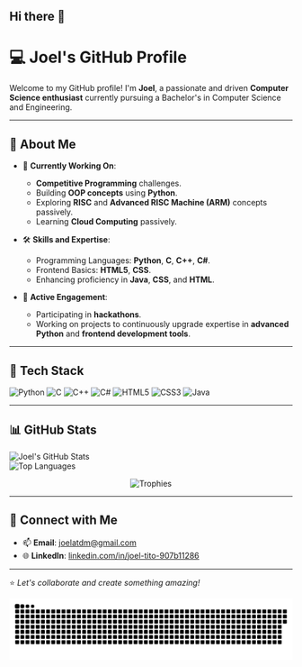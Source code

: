 ## Hi there 👋

# 💻 Joel's GitHub Profile

Welcome to my GitHub profile! I'm **Joel**, a passionate and driven **Computer Science enthusiast** currently pursuing a Bachelor's in Computer Science and Engineering.

---

## 🌟 About Me

- 🌱 **Currently Working On**:  
  - **Competitive Programming** challenges.  
  - Building **OOP concepts** using **Python**.  
  - Exploring **RISC** and **Advanced RISC Machine (ARM)** concepts passively.  
  - Learning **Cloud Computing** passively.  

- 🛠 **Skills and Expertise**:  
  - Programming Languages: **Python**, **C**, **C++**, **C#**.  
  - Frontend Basics: **HTML5**, **CSS**.  
  - Enhancing proficiency in **Java**, **CSS**, and **HTML**.  

- 🚀 **Active Engagement**:  
  - Participating in **hackathons**.  
  - Working on projects to continuously upgrade expertise in **advanced Python** and **frontend development tools**.  

---

## 🔧 Tech Stack

![Python](https://img.shields.io/badge/-Python-3776AB?style=for-the-badge&logo=python&logoColor=white)
![C](https://img.shields.io/badge/-C-A8B9CC?style=for-the-badge&logo=c&logoColor=white)
![C++](https://img.shields.io/badge/-C++-00599C?style=for-the-badge&logo=cplusplus&logoColor=white)
![C#](https://img.shields.io/badge/-C%23-239120?style=for-the-badge&logo=csharp&logoColor=white)
![HTML5](https://img.shields.io/badge/-HTML5-E34F26?style=for-the-badge&logo=html5&logoColor=white)
![CSS3](https://img.shields.io/badge/-CSS3-1572B6?style=for-the-badge&logo=css3&logoColor=white)
![Java](https://img.shields.io/badge/-Java-007396?style=for-the-badge&logo=java&logoColor=white)

---

## 📊 GitHub Stats

![Joel's GitHub Stats](https://github-readme-stats.vercel.app/api?username=JO-Techs&show_icons=true&theme=radical)  
![Top Languages](https://github-readme-stats.vercel.app/api/top-langs/?username=joel&layout=compact&theme=radical)
<div align="center">
  <img src="https://github-profile-trophy.vercel.app/?username=JO-Techs&title=Stars,Followers,Commits,Repositories,MultipleLang,PullRequest&theme=onedark&no-bg=true&no-frame=true&row=2&column=3" alt="Trophies">
</div>

---

## 🤝 Connect with Me

- 📫 **Email**: [joelatdm@gmail.com](mailto:joelatdm@gmail.com)  
- 🌐 **LinkedIn**: [linkedin.com/in/joel-tito-907b11286](https://www.linkedin.com/in/joel-tito-907b11286)  

---

⭐️ *Let's collaborate and create something amazing!*  
<p align="center">
 <img width="1000" src="assets/github-snake.svg" alt="snake"/>
</p>
